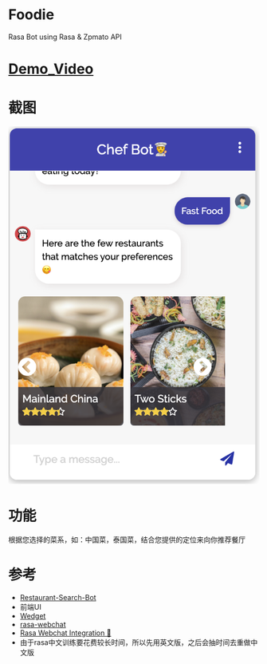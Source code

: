 # Foodie
Rasa Bot using Rasa & Zpmato API

# [Demo_Video](https://youtu.be/ZSREaVgo3Y0)


# 截图
![Secreenshot](https://github.com/Sugar-Joe/FoodieBot/blob/master/1.png)

# 功能
根据您选择的菜系，如：中国菜，泰国菜，结合您提供的定位来向你推荐餐厅

# 参考
- [Restaurant-Search-Bot](https://github.com/JiteshGaikwad/Restaurant-Search-Bot)
- 前端UI
- [Wedget](https://github.com/JiteshGaikwad/Chatbot-Widget)
- [rasa-webchat](https://github.com/botfront/rasa-webchat)
- [Rasa Webchat Integration 🤖](https://www.youtube.com/watch?v=J1n3Y8SVxVM&t=228s)
- 由于rasa中文训练要花费较长时间，所以先用英文版，之后会抽时间去重做中文版
